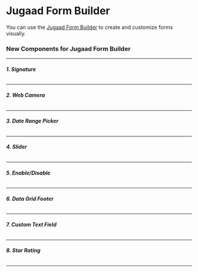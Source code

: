 # Jugaad Form Builder

You can use the [Jugaad Form Builder](https://parthr-arch.github.io/jugaad-formbuilder/#!/form-builder) to create and customize forms visually.

### **New Components for Jugaad Form Builder**
---
###### **1. Signature**
---
###### **2. Web Camera**
---
###### **3. Date Range Picker**
---
###### **4. Slider**
---
###### **5. Enable/Disable**
---
###### **6. Data Grid Footer**
---
###### **7. Custom Text Field**
---
###### **8. Star Rating**
---